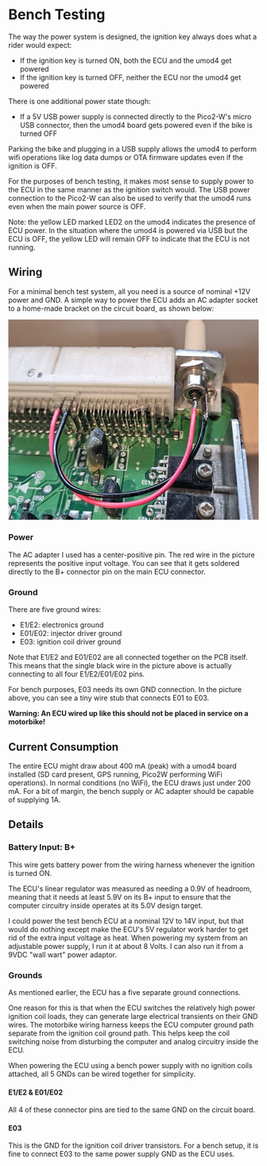 # Bench Testing

The way the power system is designed, the ignition key always does what a rider would expect:

* If the ignition key is turned ON, both the ECU and the umod4 get powered
* If the ignition key is turned OFF, neither the ECU nor the umod4 get powered

There is one additional power state though:

* If a 5V USB power supply is connected directly to the Pico2-W's micro USB connector, then the umod4 board gets powered even if the bike is turned OFF

Parking the bike and plugging in a USB supply allows the umod4 to perform wifi operations like log data dumps or OTA firmware updates even if the ignition is OFF.

For the purposes of bench testing, it makes most sense to supply power to the ECU in the same manner as the ignition switch would.
The USB power connection to the Pico2-W can also be used to verify that the umod4 runs even when the main power source is OFF.

Note: the yellow LED marked LED2 on the umod4 indicates the presence of ECU power.
In the situation where the umod4 is powered via USB but the ECU is OFF, the yellow LED will remain OFF to indicate that the ECU is not running.

## Wiring

For a minimal bench test system, all you need is a source of nominal +12V power and GND.
A simple way to power the ECU adds an AC adapter socket to a home-made bracket on the circuit board, as shown below:

![image](images/bench_power.jpg)

### Power

The AC adapter I used has a center-positive pin.
The red wire in the picture represents the positive input voltage.
You can see that it gets soldered directly to the B+ connector pin on the main ECU connector.

### Ground

There are five ground wires:

* E1/E2: electronics ground
* E01/E02: injector driver ground
* E03: ignition coil driver ground

Note that E1/E2 and E01/E02 are all connected together on the PCB itself.
This means that the single black wire in the picture above is actually connecting to all four E1/E2/E01/E02 pins.

For bench purposes, E03 needs its own GND connection.
In the picture above, you can see a tiny wire stub that connects E01 to E03.

__Warning: An ECU wired up like this should not be placed in service on a motorbike!__

## Current Consumption

The entire ECU might draw about 400 mA (peak) with a umod4 board installed (SD card present, GPS running, Pico2W performing WiFi operations).
In normal conditions (no WiFi), the ECU draws just under 200 mA.
For a bit of margin, the bench supply or AC adapter should be capable of supplying 1A.

## Details

### Battery Input: B+

This wire gets battery power from the wiring harness whenever the ignition is turned ON.

The ECU's linear regulator was measured as needing a 0.9V of headroom, meaning that it needs at least 5.9V on its B+ input to ensure that the computer circuitry inside operates at its 5.0V design target.

I could power the test bench ECU at a nominal 12V to 14V input, but that would do nothing except make the ECU's 5V regulator work harder to get rid of the extra input voltage as heat.
When powering my system from an adjustable power supply, I run it at about 8 Volts.
I can also run it from a 9VDC "wall wart" power adaptor.

### Grounds

As mentioned earlier, the ECU has a five separate ground connections.

One reason for this is that when the ECU switches the relatively high power ignition coil loads, they can generate large electrical transients on their GND wires.
The motorbike wiring harness keeps the ECU computer ground path separate from the ignition coil ground path.
This helps keep the coil switching noise from disturbing the computer and analog circuitry inside the ECU.

When powering the ECU using a bench power supply with no ignition coils attached, all 5 GNDs can be wired together for simplicity.

#### E1/E2 & E01/E02

All 4 of these connector pins are tied to the same GND on the circuit board.

#### E03

This is the GND for the ignition coil driver transistors.
For a bench setup, it is fine to connect E03 to the same power supply GND as the ECU uses.
